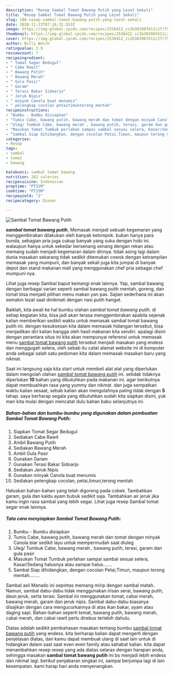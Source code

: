 ```yaml
---
description: "Resep Sambal Tomat Bawang Putih yang Lezat Sekali"
title: "Resep Sambal Tomat Bawang Putih yang Lezat Sekali"
slug: 188-resep-sambal-tomat-bawang-putih-yang-lezat-sekali
date: 2020-11-23T07:16:31.553Z
image: https://img-global.cpcdn.com/recipes/2536412_cc2b38398f611c2f/751x532cq70/sambal-tomat-bawang-putih-foto-resep-utama.jpg
thumbnail: https://img-global.cpcdn.com/recipes/2536412_cc2b38398f611c2f/751x532cq70/sambal-tomat-bawang-putih-foto-resep-utama.jpg
cover: https://img-global.cpcdn.com/recipes/2536412_cc2b38398f611c2f/751x532cq70/sambal-tomat-bawang-putih-foto-resep-utama.jpg
author: Billy Welch
ratingvalue: 3.9
reviewcount: 7
recipeingredient:
- " Tomat Segar Bedugul"
- " Cabe Rawit"
- " Bawang Putih"
- " Bawang Merah"
- " Gula Pasir"
- " Garam"
- " Terasi Bakar Sidoarjo"
- " Jeruk Nipis"
- " minyak Canola buat menumis"
- " pelengkap cocolan petaitimunterong mentah"
recipeinstructions:
- "Bumbu - Bumbu disiapkan"
- "Tumis Cabe, bawang putih, bawang merah dan tomat dengan minyak Canola biar sedikit layu untuk mempermudah saat diuleg"
- "Uleg/ Tumbuk Cabe, bawang merah , bawang putih, terasi, garam dan gula pasir"
- "Masukan Tomat Tumbuk perlahan sampai sambal sesuai selera, Kasar/Sedang halusnya atau sampai halus......."
- "Sambal Siap dihidangkan, dengan cocolan Petai,Timun, maupun terong mentah........"
categories:
- Resep
tags:
- sambal
- tomat
- bawang

katakunci: sambal tomat bawang 
nutrition: 262 calories
recipecuisine: Indonesian
preptime: "PT31M"
cooktime: "PT35M"
recipeyield: "2"
recipecategory: Dinner

---
```



![Sambal Tomat Bawang Putih](https://img-global.cpcdn.com/recipes/2536412_cc2b38398f611c2f/751x532cq70/sambal-tomat-bawang-putih-foto-resep-utama.jpg)

<b><i>sambal tomat bawang putih</i></b>, Memasak menjadi sebuah kegemaran yang menggembirakan dilakukan oleh banyak kelompok. bukan hanya para bunda, sebagian pria juga cukup banyak yang suka dengan hobi ini. walaupun hanya untuk sekedar bersenang senang dengan rekan atau memang sudah menjadi kegemaran dalam dirinya. tidak asing lagi dalam dunia masakan sekarang tidak sedikit ditemukan cowok dengan ketrampilan memasak yang mumpuni, dan banyak sekali juga kita jumpai di banyak depot dan stand makanan mall yang menggunakan chef pria sebagai chef mumpuni nya.

Lihat juga resep Sambal baput kemangi enak lainnya. Yap, sambal bawang dengan berbagai varian seperti sambal bawang putih mentah, goreng, dan tomat bisa menjadi pilihan menu makan yan pas. Sajian sederhana ini akan semakin lezat saat dinikmati dengan nasi putih hangat.

Baiklah, kita awali ke hal bumbu olahan <i>sambal tomat bawang putih</i>. di setiap kegiatan kita, bisa jadi akan terasa menggembirakan apabila sejenak kalian memberikan sedikit waktu untuk memasak sambal tomat bawang putih ini. dengan kesuksesan kita dalam memasak hidangan tersebut, bisa menjadikan diri kalian bangga oleh hasil makanan kita sendiri. apalagi disini dengan perantara situs ini kita akan mempunyai referensi untuk memasak menu <u>sambal tomat bawang putih</u> tersebut menjadi masakan yang endess dan menggugah selera, oleh sebab itu catat alamat website ini di komputer anda sebagai salah satu pedoman kita dalam memasak masakan baru yang nikmat.


Saat ini langsung saja kita start untuk membeli alat alat yang diperlukan dalam mengolah olahan <u><i>sambal tomat bawang putih</i></u> ini. setidak tidaknya diperlukan <b>10</b> bahan yang dibutuhkan pada makanan ini. agar berikutnya dapat membuahkan rasa yang yummy dan nikmat. dan juga sempatkan waktu kalian sesaat, sebab kalian akan mengolahnya paling tidak dengan <b>5</b> tahap. saya berharap segala yang dibutuhkan sudah kita siapkan disini, yuk mari kita mulai dengan mencatat dulu bahan baku selanjutnya ini.

<!--inarticleads1-->

##### Bahan-bahan dan bumbu-bumbu yang digunakan dalam pembuatan Sambal Tomat Bawang Putih:

1. Siapkan  Tomat Segar Bedugul
1. Sediakan  Cabe Rawit
1. Ambil  Bawang Putih
1. Sediakan  Bawang Merah
1. Ambil  Gula Pasir
1. Gunakan  Garam
1. Gunakan  Terasi Bakar Sidoarjo
1. Sediakan  Jeruk Nipis
1. Gunakan  minyak Canola buat menumis
1. Sediakan  pelengkap cocolan, petai,timun,terong mentah


Haluskan bahan-bahan yang telah digoreng pada cobek. Tambahkan garam, gula dan kaldu ayam bubuk sedikit saja. Tambahkan air jeruk jika kamu ingin rasa sambal yang lebih segar. Lihat juga resep Sambal tomat segar enak lainnya. 

<!--inarticleads2-->

##### Tata cara menyiapkan Sambal Tomat Bawang Putih:

1. Bumbu - Bumbu disiapkan
1. Tumis Cabe, bawang putih, bawang merah dan tomat dengan minyak Canola biar sedikit layu untuk mempermudah saat diuleg
1. Uleg/ Tumbuk Cabe, bawang merah , bawang putih, terasi, garam dan gula pasir
1. Masukan Tomat Tumbuk perlahan sampai sambal sesuai selera, Kasar/Sedang halusnya atau sampai halus.......
1. Sambal Siap dihidangkan, dengan cocolan Petai,Timun, maupun terong mentah........


Sambal asli Manado ini sepintas memang mirip dengan sambal matah. Namun, sambal dabu-dabu tidak menggunakan irisan serai, bawang putih, daun jeruk, serta terasi. Sambal ini menggunakan tomat, cabai merah, bawang merah, garam dan jeruk nipis. Sambal dabu-dabu biasanya disajikan dengan cara mengucurkannya di atas ikan bakar, ayam atau daging sapi. Bahan-bahan seperti tomat, bawang putih, bawang merah, cabai merah, dan cabai rawit perlu direbus terlebih dahulu. 

Diatas adalah sedikit pembahasan masakan tentang bumbu <u>sambal tomat bawang putih</u> yang endess. kita berharap kalian dapat mengerti dengan penjelasan diatas, dan kamu dapat membuat ulang di saat lain untuk di hidangkan dalam saat saat even even family atau sahabat kalian. kita dapat menambahkan resep resep yang ada diatas selaras dengan harapan anda, sehingga masakan <b>sambal tomat bawang putih</b> ini bs menjadi lebih endess dan nikmat lagi. berikut penjabaran singkat ini, sampai berjumpa lagi di lain kesempatan. kami harap hari anda menyenangkan.
